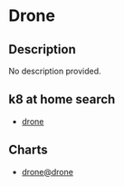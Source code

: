 # Drone

## Description

No description provided.

## k8 at home search

- [drone](https://nanne.dev/k8s-at-home-search/#/drone)

## Charts

- [drone@drone](https://charts.drone.io/)
